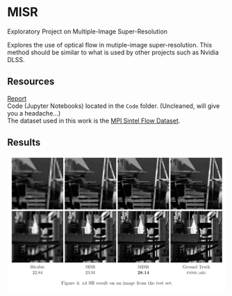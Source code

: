 # MISR
Exploratory Project on Multiple-Image Super-Resolution

Explores the use of optical flow in mutiple-image super-resolution. This method should be similar to what is used by other projects such as Nvidia DLSS.

## Resources
[Report](Report.pdf)  
Code (Jupyter Notebooks) located in the `Code` folder. (Uncleaned, will give you a headache...)  
The dataset used in this work is the [MPI Sintel Flow Dataset](http://sintel.is.tue.mpg.de/).  

## Results
![Examples](img/Comparison.png?raw=true)
